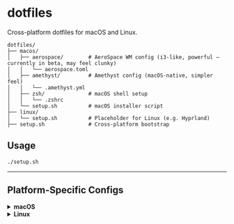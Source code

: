 # dotfiles

Cross-platform dotfiles for macOS and Linux.

```
dotfiles/
├── macos/
│   ├── aerospace/        # AeroSpace WM config (i3-like, powerful — currently in beta, may feel clunky)
│   │   └── aerospace.toml
│   ├── amethyst/         # Amethyst config (macOS-native, simpler feel)
│   │   └── .amethyst.yml
│   ├── zsh/              # macOS shell setup
│   │   └── .zshrc
│   └── setup.sh          # macOS installer script
├── linux/
│   └── setup.sh          # Placeholder for Linux (e.g. Hyprland)
├── setup.sh              # Cross-platform bootstrap
```

## Usage

```sh
./setup.sh
```

---

## Platform-Specific Configs

<details>
<summary><strong>macOS</strong></summary>

### Window Manager Setups

* **Amethyst** — integrates with native macOS Spaces for a smoother trackpad-driven experience ([GitHub](https://github.com/ianyh/Amethyst))
* **AeroSpace** — full tiling model inspired by i3. Currently in beta (v0.18.5); more configurable but may feel clunky for some. ([GitHub](https://github.com/nikitabobko/AeroSpace)).

---

### Amethyst + macOS Spaces

#### Summary

Minimal configuration for users who prefer macOS Spaces and want light tiling support.

#### Keybindings

| Action                 | Shortcut              |
| ---------------------- | --------------------- |
| Move focus             | ^ + ← ↓ ↑ →           |
| Move window            | ^ + ⇧ + ← ↓ ↑ →       |
| Toggle float mode      | ^ + T                 |
| Reload config          | ^ + ⇧ + R             |
| Switch to Space        | ^ + 1 / 2 / 3 / 4 / 5 |
| Move window to Space   | ^ + ⇧ + 1–5           |
| Cycle layout           | ^ + Space             |
| Toggle layout manually | ^ + L                 |

#### Setup

```sh
brew install --cask amethyst
cp macos/amethyst/.amethyst.yml ~/.amethyst.yml
open -a Amethyst
```

Then:

* Grant access under: System Settings → Privacy & Security → Accessibility
* Add to login items
wip:
System Settings → Keyboard → Keyboard Shortcuts

Go to "Mission Control"

Find:

Move left a space (⌃ ←)

Move right a space (⌃ →)

Uncheck both to disable them.
---

### AeroSpace (⌥-based bindings)

#### Summary

Powerful window manager designed for full tiling workflows. Feels more like Linux WMs (e.g., i3). Currently in beta (v0.18.5).

#### Keybindings

| Action             | Shortcut        |
| ------------------ | --------------- |
| Launch Terminal    | ⌥ + Delete      |
| Launch Browser     | ⌥ + B           |
| Launch Finder      | ⌥ + E           |
| Layout: tiles      | ⌥ + /           |
| Layout: accordion  | ⌥ + ^ + ,       |
| Focus movement     | ⌥ + H J K L     |
| Move window        | ⌥ + ⇧ + H J K L |
| Resize window      | ⌥ + ^ + H J K L |
| Smart resize       | ⌥ + , / .       |
| Toggle fullscreen  | ⌥ + M           |
| Toggle floating    | ⌥ + ⇧ + Space   |
| Switch workspace   | ⌥ + A S D F G   |
| Send window to WS  | ⌥ + ⇧ + A–G     |
| Back workspace     | ⌥ + Tab         |
| Move WS to monitor | ⌥ + ⇧ + Tab     |
| Close window       | ⌥ + Q           |
| Reload config      | ^ + ⌥ + R       |

#### Setup

```sh
cp macos/aerospace/aerospace.toml ~/.aerospace.toml
open -a AeroSpace
```

Then:

* Grant access under: System Settings → Privacy & Security → Accessibility
* Add to login items


</details>

<details>
<summary><strong>Linux</strong></summary>

Placeholder for future expansion. Intended to support:

* Hyprland or other tiling WMs
* KDE Wayland tuning
* Shared setup: `.zshrc`, `.gitconfig`, helper scripts

</details>